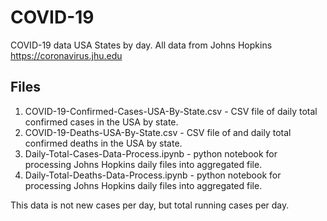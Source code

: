 # COVID-19

COVID-19 data USA States by day. All data from Johns Hopkins https://coronavirus.jhu.edu

## Files

1. COVID-19-Confirmed-Cases-USA-By-State.csv - CSV file of daily total confirmed cases in the USA by state.
2. COVID-19-Deaths-USA-By-State.csv - CSV file of and daily total confirmed deaths in the USA by state.
3. Daily-Total-Cases-Data-Process.ipynb - python notebook for processing Johns Hopkins daily files into aggregated file.
4. Daily-Total-Deaths-Data-Process.ipynb - python notebook for processing Johns Hopkins daily files into aggregated file.

This data is not new cases per day, but total running cases per day.
